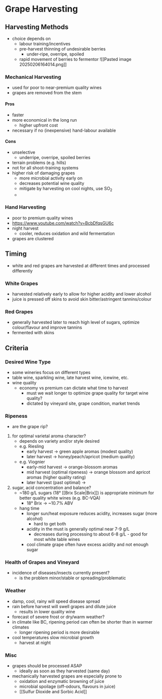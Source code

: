 # Grape Harvesting
## Harvesting Methods
- choice depends on
	- labour training/incentives
	- pre-harvest thinning of undesirable berries
		- under-ripe, overripe, spoiled
	- rapid movement of berries to fermentor
![[Pasted image 20250206164014.png]]
### Mechanical Harvesting
- used for poor to near-premium quality wines
- grapes are removed from the stem
#### Pros
- faster
- more economical in the long run
	- higher upfront cost
- necessary if no (inexpensive) hand-labour available
#### Cons
- unselective
	- underripe, overripe, spoiled berries
- terrain problems (e.g. hills)
- not for all shoot-training systems
- higher risk of damaging grapes
	- more microbial activity early on
	- decreases potential wine quality
	- mitigate by harvesting on cool nights, use SO$_2$
	- 
### Hand Harvesting
- poor to premium quality wines
- https://www.youtube.com/watch?v=BcbDfqsGU6c
- night harvest
	- cooler, reduces oxidation and wild fermentation
- grapes are clustered
## Timing
- white and red grapes are harvested at different times and processed differently
### White Grapes
- harvested relatively early to allow for higher acidity and lower alcohol
- juice is pressed off skins to avoid skin bitter/astringent tannins/colour
### Red Grapes
- generally harvested later to reach high level of sugars, optimize colour/flavour and improve tannins
- fermented with skins
## Criteria
### Desired Wine Type
- some wineries focus on different types
- table wine, sparkling wine, late harvest wine, icewine, etc.
- wine quality
	- economy vs premium can dictate what time to harvest
		- must we wait longer to optimize grape quality for target wine quality?
		- dictated by vineyard site, grape condition, market trends
### Ripeness
- are the grape rip?
1. for optimal varietal aroma character?
	- depends on variety and/or style desired
	- e.g. Riesling
		- early harvest -> green apple aromas (modest quality)
		- later harvest -> honey/peach/apricot (medium quality)
	- e.g. Viognier
		- early-mid harvest -> orange-blossom aromas
		- mid harvest (optimal ripeness) -> orange blossom and apricot aromas (higher quality rating)
		- later harvest (past optimal) -> 
2. sugar, acid concentration and balance?
	- ~180 g/L sugars (18° [[Brix Scale|Brix]]) is appropriate minimum for better quality white wines (e.g. BC-VQA)
		- 18° Brix -> ~10.7% ABV
	- hang time
		- longer sun/heat exposure reduces acidity, increases sugar (more alcohol)
			- hard to get both
		- acidity in the must is generally optimal near 7-9 g/L
			- decreases during processing to about 6-8 g/L - good for most white table wines
		- cool climate grape often have excess acidity and not enough sugar
### Health of Grapes and Vineyard
- incidence of diseases/insects currently present?
	- is the problem minor/stable or spreading/problematic
### Weather
- damp, cool, rainy will speed disease spread
- rain before harvest will swell grapes and dilute juice
	- results in lower quality wine
- forecast of severe frost or dry/warm weather?
- in climate like BC, ripening period can often be shorter than in warmer climates
	- longer ripening period is more desirable
- cool temperatures slow microbial growth
	- harvest at night
### Misc
- grapes should be processed ASAP
	- ideally as soon as they harvested (same day)
- mechanically harvested grapes are especially prone to
	- oxidation and enzymatic browning of juice
	- microbial spoilage (off-odours, flavours in juice)
	- [[Sulfur Dioxide and Sorbic Acid]]